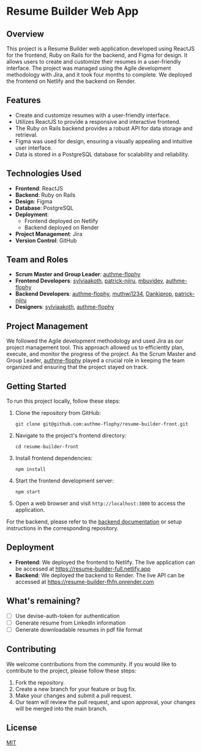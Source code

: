 # Resume Builder Web App

## Overview

This project is a Resume Builder web application developed using ReactJS for the frontend, Ruby on Rails for the backend, and Figma for design. It allows users to create and customize their resumes in a user-friendly interface. The project was managed using the Agile development methodology with Jira, and it took four months to complete. We deployed the frontend on Netlify and the backend on Render.

## Features

- Create and customize resumes with a user-friendly interface.
- Utilizes ReactJS to provide a responsive and interactive frontend.
- The Ruby on Rails backend provides a robust API for data storage and retrieval.
- Figma was used for design, ensuring a visually appealing and intuitive user interface.
- Data is stored in a PostgreSQL database for scalability and reliability.

## Technologies Used

- **Frontend**: ReactJS
- **Backend**: Ruby on Rails
- **Design**: Figma
- **Database**: PostgreSQL
- **Deployment**:
  - Frontend deployed on Netlify
  - Backend deployed on Render
- **Project Management**: Jira
- **Version Control**: GitHub

## Team and Roles

- **Scrum Master and Group Leader**: [authme-flophy](https://github.com/authme-flophy)
- **Frontend Developers**: [sylviaakoth](https://github.com/sylviaakoth), [patrick-njiru](https://github.com/Patrick-Njiru), [mbuvidev](https://github.com/MbuviDev), [authme-flophy](https://github.com/authme-flophy)
- **Backend Developers**: [authme-flophy](https://github.com/authme-flophy), [muthwi1234](https://github.com/muthwi1234), [Dankiprop](https://github.com/Dankiprop), [patrick-njiru](https://github.com/Patrick-Njiru)
- **Designers**: [sylviaakoth](https://github.com/sylviaakoth), [authme-flophy](https://github.com/authme-flophy)

## Project Management

We followed the Agile development methodology and used Jira as our project management tool. This approach allowed us to efficiently plan, execute, and monitor the progress of the project. As the Scrum Master and Group Leader, [authme-flophy](https://github.com/authme-flophy) played a crucial role in keeping the team organized and ensuring that the project stayed on track.

## Getting Started

To run this project locally, follow these steps:

1. Clone the repository from GitHub:
   ```
   git clone git@github.com:authme-flophy/resume-builder-front.git
   ```

2. Navigate to the project's frontend directory:
   ```
   cd resume-builder-front
   ```

3. Install frontend dependencies:
   ```
   npm install
   ```

4. Start the frontend development server:
   ```
   npm start
   ```

5. Open a web browser and visit `http://localhost:3000` to access the application.

For the backend, please refer to the [backend documentation](https://github.com/authme-flophy/resume-builder-backend) or setup instructions in the corresponding repository.

## Deployment

- **Frontend**: We deployed the frontend to Netlify. The live application can be accessed at https://resume-builder-full.netlify.app
- **Backend**: We deployed the backend to Render. The live API can be accessed at https://resume-builder-fhfn.onrender.com

## What's remaining?

 - [ ] Use devise-auth-token for authentication
 - [ ] Generate resume from LinkedIn information
 - [ ] Generate downloadable resumes in pdf file format

## Contributing

We welcome contributions from the community. If you would like to contribute to the project, please follow these steps:

1. Fork the repository.
2. Create a new branch for your feature or bug fix.
3. Make your changes and submit a pull request.
4. Our team will review the pull request, and upon approval, your changes will be merged into the main branch.

## License

[MIT](https://choosealicense.com/licenses/mit/)
